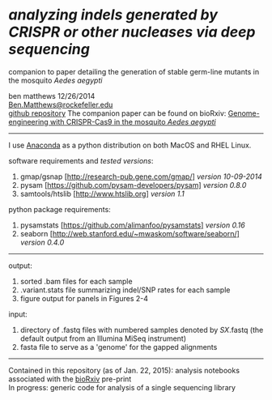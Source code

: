 *analyzing indels generated by CRISPR or other nucleases via deep sequencing*
====================

companion to paper detailing the generation of stable germ-line mutants in the mosquito *Aedes aegypti*

ben matthews 12/26/2014<br>
Ben.Matthews@rockefeller.edu<br>
[github repository](http://github.com/bnmtthws/crispr_indel/)
The companion paper can be found on bioRxiv: [Genome-engineering with CRISPR-Cas9 in the mosquito *Aedes aegypti*](http://biorxiv.org/content/early/2014/12/30/013276)

---
I use [Anaconda](https://store.continuum.io/cshop/anaconda/) as a python distribution on both MacOS and RHEL Linux.

software requirements and *tested versions*:<br>
1. gmap/gsnap [http://research-pub.gene.com/gmap/] *version 10-09-2014*<br>
2. pysam [https://github.com/pysam-developers/pysam] *version 0.8.0*<br>
3. samtools/htslib [http://www.htslib.org] *version 1.1*<br>

python package requirements:<br>
1. pysamstats [https://github.com/alimanfoo/pysamstats] *version 0.16*<br>
2. seaborn [http://web.stanford.edu/~mwaskom/software/seaborn/] *version 0.4.0*<br>

---
output:
1. sorted .bam files for each sample
2. .variant.stats file summarizing indel/SNP rates for each sample
3. figure output for panels in Figures 2-4

input:
1. directory of .fastq files with numbered samples denoted by *SX*.fastq (the default output from an Illumina MiSeq instrument)
2. fasta file to serve as a 'genome' for the gapped alignments

---
Contained in this repository (as of Jan. 22, 2015): analysis notebooks associated with the [bioRxiv](http://biorxiv.org/content/early/2014/12/30/013276) pre-print<br>
In progress: generic code for analysis of a single sequencing library